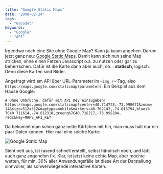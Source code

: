 ```yaml
---
title: "Google Static Maps"
date: "2008-02-24"
tags:
  - "Gecodet"
keywords:
  - "Google"
  - "API"
---
```


Irgendwo noch eine Site ohne Google Map? Kann ja kaum angehen. Darum jetzt ganz neu: [Google Static Maps](http://code.google.com/apis/maps/documentation/staticmaps/index.html "Static Maps API Developer's Guide"). Damit kann sich nun seine Map stricken, ohne einen Fetzen Javascript o.ä. zu nutzen oder gar zu beherrschen. Dafür ist die Karte dann aber auch, öh… **statisch**, logisch. Denn diese Karten sind Bilder.

Angefragt wird am API über URL-Parameter im `<img />`-Tag, also `https://maps.google.com/staticmap?parameters`. Ein Beispiel aus dem Hause Google:

```
# Ohne Umbrüche, dafür mit API Key einzugeben!
https://maps.google.com/staticmap?center=40.714728,-73.998672&zoom=
14&size=512x512&maptype=mobile&markers=40.702147,-74.015794,blues%
7C40.711614,-74.012318,greeng%7C40.718217,-73.998284,
redc&key=MAPS_API_KEY
```

Da bekommt man schon ganz nette Kärtchen mit hin, man muss halt nur ein paar Daten kennen. Hier mal eine solche Karte:

![Google Static Map](https://maps.google.com/staticmap?center=53.549768,9.999468&zoom=14&size=420x350&maptype=mobile&markers=53.549768,9.999468,reda&key=ABQIAAAALF-_g5rNREDtjEue6txM3xQP7nTGYYVCHHTU9L3Hb_ZDidErMhSGz6PAfvIlqt6bAp17W_SZPV9HeA)

Sieht nett aus, ist rasend schnell erstellt, selbst händisch noch, und lädt auch ganz angenehm fix. Klar, ist jetzt keine echte Map, aber möchte wetten, für min. 30% aller Anwendungsfälle ist diese Art der Darstellung sinnvoller, als schwerwiegende interaktive Karten.
